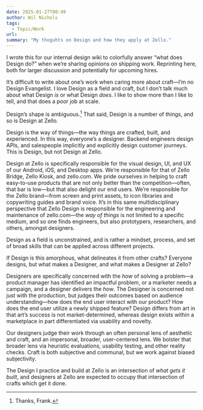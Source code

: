 ```yaml
---
date: 2025-01-27T00:49
author: Wil Nichols
tags:
  - Topic/Work
url: 
summary: "My thoguhts on Design and how they apply at Zello."
---
```


I wrote this for our internal design wiki to colorfully answer “what does Design do?” when we’re sharing opinions on shipping work. Reprinting here, both for larger discussion and potentially for upcoming hires. 

It’s difficult to write about one’s work when caring more about craft—I’m no Design Evangelist. I love Design as a field and craft, but I don’t talk much about what Design _is_ or what Design _does_. I like to show more than I like to tell, and that does a poor job at scale.

Design’s shape is ambiguous.[^1] That said, Design is a number of things, and so is Design at Zello. 

Design is the way of things—the way things are crafted, built, and experienced. In this way, everyone’s a designer. Backend engineers design APIs, and salespeople implicitly and explicitly design customer journeys. This is Design, but not Design at Zello. 

Design at Zello is specifically responsible for the visual design, UI, and UX of our Android, iOS, and Desktop apps. We’re responsible for that of Zello Bridge, Zello Kiosk, and zello.com. We pride ourselves in helping to craft easy-to-use products that are not only better than the competition—often, that bar is low—but that also delight our end users. We’re responsible for the Zello brand—from screen and print assets, to icon libraries and copywriting guides and brand voice. It’s in this same multidisciplinary perspective that Zello Design is responsible for the engineering and maintenance of zello.com—the _way of things_ is not limited to a specific medium, and so one finds engineers, but also prototypers, researchers, and others, amongst designers. 

Design as a field is unconstrained, and is rather a mindset, process, and set of broad skills that can be applied across different projects. 

If Design is this amorphous, what delineates it from other crafts? Everyone designs, but what makes a Designer, and what makes a Designer at Zello?

Designers are specifically concerned with the _how_ of solving a problem—a product manager has identified an impactful problem, or a marketer needs a campaign, and a designer delivers the _how_. The Designer is concerned not just with the production, but judges their outcomes based on audience understanding—how does the end user interact with our product? How does the end user utilize a newly shipped feature? Design differs from art in that art’s success is not market-determined, whereas design exists within a marketplace in part differentiated via usability and novelty.

Our designers judge their work through an often personal lens of aesthetic and craft, and an impersonal, broader, user-centered lens. We bolster that broader lens via heuristic evaluations, usability testing, and other reality checks. Craft is both subjective and communal, but we work against biased subjectivity.

The Design I practice and build at Zello is an intersection of _what gets it built_, and designers at Zello are expected to occupy that intersection of crafts which get it done.

[^1]: Thanks, Frank.